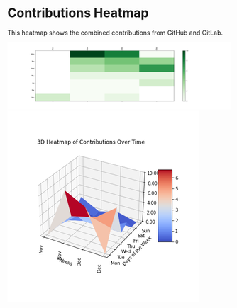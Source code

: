 
# Contributions Heatmap

This heatmap shows the combined contributions from GitHub and GitLab.

![Contributions Heatmap](contributions_heatmap.png)
![Contributions 3D Heatmap](contributions_heatmap_3d.png)
